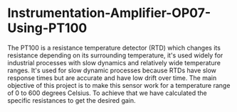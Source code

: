 # Instrumentation-Amplifier-OP07-Using-PT100
The PT100 is a resistance temperature detector (RTD) which changes its resistance depending on its surrounding temperature, it's used widely for industrial processes with slow dynamics and relatively wide temperature ranges. It's used for slow dynamic processes because RTDs have slow response times but are accurate and have low drift over time. The main objective of this project is to make this sensor work for a temperature range of 0 to 600 degrees Celsius. To achieve that we have calculated the specific resistances to get the desired gain.
